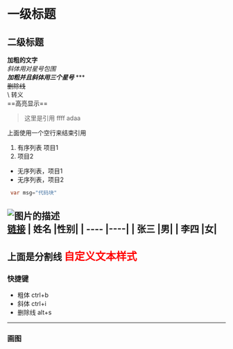 # 一级标题   
## 二级标题   
**加粗的文字**   
*斜体用对星号包围*   
***加粗并且斜体用三个星号***  \*\*\*    
~~删除线~~   
\ 转义  
==高亮显示==
> 这里是引用 ffff
> adaa  

上面使用一个空行来结束引用  
1. 有序列表 项目1
2. 项目2  
- 无序列表，项目1
- 无序列表，项目2   
```C#
 var msg="代码块"
```
![图片的描述]("d:\a.png")  
[链接](https://baidu.com)
| 姓名 |性别|
| ---- |----|
| 张三 |男|
| 李四 |女| 
--- 
上面是分割线
<font color=red size=5>自定义文本样式</font>
---
### 快捷键
- 粗体  ctrl+b
- 斜体  ctrl+i
- 删除线 alt+s
---
### 画图
